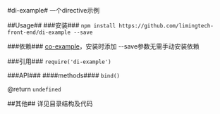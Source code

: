#di-example#
一个directive示例

##Usage##
###安装###
`npm install https://github.com/limingtech-front-end/di-example --save`

###依赖###
[co-example](https://github.com/limingtech-front-end/co-example)，安装时添加 --save参数无需手动安装依赖

###引用###
`require('di-example')`

###API###
####methods####
`bind()`

@return `undefined`

##其他##
详见目录结构及代码
